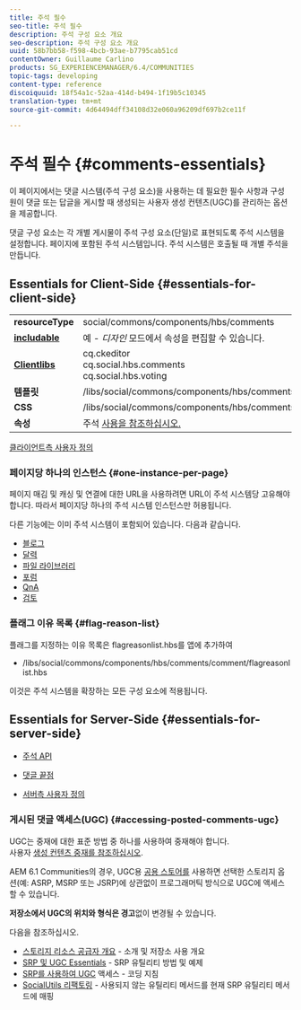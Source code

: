 ```yaml
---
title: 주석 필수
seo-title: 주석 필수
description: 주석 구성 요소 개요
seo-description: 주석 구성 요소 개요
uuid: 58b7bb58-f598-4bcb-93ae-b7795cab51cd
contentOwner: Guillaume Carlino
products: SG_EXPERIENCEMANAGER/6.4/COMMUNITIES
topic-tags: developing
content-type: reference
discoiquuid: 18f54a1c-52aa-414d-b494-1f19b5c10345
translation-type: tm+mt
source-git-commit: 4d64494dff34108d32e060a96209df697b2ce11f

---
```



# 주석 필수 {#comments-essentials}

이 페이지에서는 댓글 시스템(주석 구성 요소)을 사용하는 데 필요한 필수 사항과 구성원이 댓글 또는 답글을 게시할 때 생성되는 사용자 생성 컨텐츠(UGC)를 관리하는 옵션을 제공합니다.

댓글 구성 요소는 각 개별 게시물이 주석 구성 요소(단일)로 표현되도록 주석 시스템을 설정합니다. 페이지에 포함된 주석 시스템입니다. 주석 시스템은 호출될 때 개별 주석을 만듭니다.

## Essentials for Client-Side {#essentials-for-client-side}

<table> 
 <tbody>
  <tr>
   <td> <strong>resourceType</strong></td> 
   <td> social/commons/components/hbs/comments</td> 
  </tr>
  <tr>
   <td> <a href="scf.md#add-or-include-a-communities-component"><strong>includable</strong></a></td> 
   <td>예 - <i>디자인 </i>모드에서 속성을 편집할 수 있습니다.</td> 
  </tr>
  <tr>
   <td> <a href="client-customize.md#clientlibs-for-scf"><strong>Clientlibs</strong></a></td> 
   <td>cq.ckeditor<br /> cq.social.hbs.comments<br /> cq.social.hbs.voting</td> 
  </tr>
  <tr>
   <td> <strong>템플릿</strong></td> 
   <td> /libs/social/commons/components/hbs/comments/comments.hbs<br /> </td> 
  </tr>
  <tr>
   <td> <strong>CSS</strong></td> 
   <td> /libs/social/commons/components/hbs/comments/clientlibs/commentsystem.css</td> 
  </tr>
  <tr>
   <td><strong> 속성</strong></td> 
   <td> 주석 <a href="comments.md">사용을 참조하십시오.</a></td> 
  </tr>
 </tbody>
</table>

[클라이언트측 사용자 정의](client-customize.md)

### 페이지당 하나의 인스턴스 {#one-instance-per-page}

페이지 매김 및 캐싱 및 연결에 대한 URL을 사용하려면 URL이 주석 시스템당 고유해야 합니다. 따라서 페이지당 하나의 주석 시스템 인스턴스만 허용됩니다.

다른 기능에는 이미 주석 시스템이 포함되어 있습니다. 다음과 같습니다.

* [블로그](blog-developer-basics.md)
* [달력](calendar-basics-for-developers.md)
* [파일 라이브러리](essentials-file-library.md)
* [포럼](essentials-forum.md)
* [QnA](qna-essentials.md)
* [검토](reviews-basics.md)

### 플래그 이유 목록 {#flag-reason-list}

플래그를 지정하는 이유 목록은 flagreasonlist.hbs를 앱에 추가하여

* /libs/social/commons/components/hbs/comments/comment/flagreasonlist.hbs

이것은 주석 시스템을 확장하는 모든 구성 요소에 적용됩니다.

## Essentials for Server-Side {#essentials-for-server-side}

* [주석 API](https://helpx.adobe.com/experience-manager/6-4/sites/developing/using/reference-materials/javadoc/com/adobe/cq/social/commons/comments/api/package-summary.html)

* [댓글 끝점](https://helpx.adobe.com/experience-manager/6-4/sites/developing/using/reference-materials/javadoc/com/adobe/cq/social/commons/comments/endpoints/package-summary.html)

* [서버측 사용자 정의](server-customize.md)

### 게시된 댓글 액세스(UGC) {#accessing-posted-comments-ugc}

UGC는 중재에 대한 표준 방법 중 하나를 사용하여 중재해야 합니다.\
사용자 [생성 컨텐츠 중재를 참조하십시오](moderate-ugc.md).

AEM 6.1 Communities의 경우, UGC용 [공용 스토어를](working-with-srp.md) 사용하면 선택한 스토리지 옵션(예: ASRP, MSRP 또는 JSRP)에 상관없이 프로그래머틱 방식으로 UGC에 액세스할 수 있습니다.

**저장소에서 UGC의 위치와 형식은 경고**&#x200B;없이 변경될 수 있습니다.

다음을 참조하십시오.

* [스토리지 리소스 공급자 개요](srp.md) - 소개 및 저장소 사용 개요
* [SRP 및 UGC Essentials](srp-and-ugc.md) - SRP 유틸리티 방법 및 예제
* [SRP를 사용하여 UGC](accessing-ugc-with-srp.md) 액세스 - 코딩 지침
* [SocialUtils 리팩토링](socialutils.md) - 사용되지 않는 유틸리티 메서드를 현재 SRP 유틸리티 메서드에 매핑

